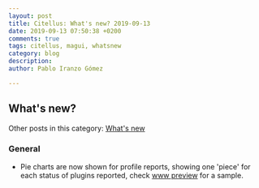 ```yaml
---
layout: post
title: Citellus: What's new? 2019-09-13
date: 2019-09-13 07:50:38 +0200
comments: true
tags: citellus, magui, whatsnew
category: blog
description:
author: Pablo Iranzo Gómez

---
```

## What's new?

Other posts in this category: [What's new]({tag}whatsnew)

### General

- Pie charts are now shown for profile reports, showing one 'piece' for each status of plugins reported, check [www preview](/citellus.html) for a sample.
